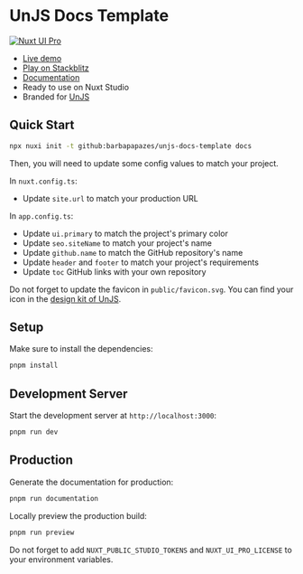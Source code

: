 # UnJS Docs Template

[![Nuxt UI Pro](https://img.shields.io/badge/Made%20with-Nuxt%20UI%20Pro-00DC82?logo=nuxt.js&labelColor=020420)](https://ui.nuxt.com/pro)

- [Live demo](https://unjs-docs-template.barbapapazes.dev/)
- [Play on Stackblitz](https://stackblitz.com/github/barbapapazes/unjs-docs-template)
- [Documentation](https://ui.nuxt.com/pro/guide)
- Ready to use on Nuxt Studio
- Branded for [UnJS](https://unjs.io)

## Quick Start

```bash [Terminal]
npx nuxi init -t github:barbapapazes/unjs-docs-template docs
```

Then, you will need to update some config values to match your project.

In `nuxt.config.ts`:

- Update `site.url` to match your production URL

In `app.config.ts`:

- Update `ui.primary` to match the project's primary color
- Update `seo.siteName` to match your project's name
- Update `github.name` to match the GitHub repository's name
- Update `header` and `footer` to match your project's requirements
- Update `toc` GitHub links with your own repository

Do not forget to update the favicon in `public/favicon.svg`. You can find your icon in the [design kit of UnJS](https://unjs.io/design-kit).

## Setup

Make sure to install the dependencies:

```bash
pnpm install
```

## Development Server

Start the development server at `http://localhost:3000`:

```bash
pnpm run dev
```

## Production

Generate the documentation for production:

```bash
pnpm run documentation
```

Locally preview the production build:

```bash
pnpm run preview
```

Do not forget to add `NUXT_PUBLIC_STUDIO_TOKENS` and `NUXT_UI_PRO_LICENSE` to your environment variables.
